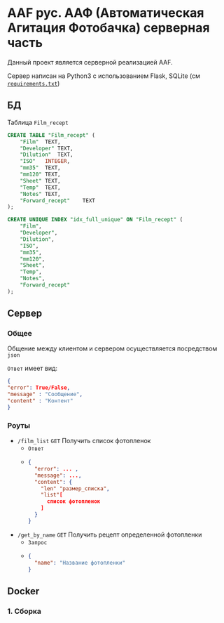 
# AAF рус. ААФ (Автоматическая Агитация Фотобачка) серверная часть
Данный проект является серверной реализацией AAF.

Сервер написан на Python3 с использованием Flask, SQLite (см [`requirements.txt`](./requirements.txt))
## БД
Таблица `Film_recept`
```SQL
CREATE TABLE "Film_recept" (
	"Film"	TEXT,
	"Developer"	TEXT,
	"Dilution"	TEXT,
	"ISO"	INTEGER,
	"mm35"	TEXT,
	"mm120"	TEXT,
	"Sheet"	TEXT,
	"Temp"	TEXT,
	"Notes"	TEXT,
	"Forward_recept"	TEXT
);

CREATE UNIQUE INDEX "idx_full_unique" ON "Film_recept" (
	"Film",
	"Developer",
	"Dilution",
	"ISO",
	"mm35",
	"mm120",
	"Sheet",
	"Temp",
	"Notes",
	"Forward_recept"
);
```
## Сервер
### Общее
Общение между клиентом и сервером осуществляется посредством `json`

`Ответ` имеет вид:
```json
{
"error": True/False,
"message" : "Сообщение",
"сontent" : "Контент"
}
```
### Роуты

* `/film_list` `GET` Получить список фотопленок
  * `Ответ` 
  * ```json 
    {
      "error": ... ,
      "message": ...,
      "content": {
        "len" "размер_списка",
        "list"[
          список фотопленок
        ]   
      }    
    }
    ```
* `/get_by_name` `GET` Получить рецепт определенной фотопленки
  * `Запрос`
  * ```json
    {
      "name": "Название фотопленки"
    }
    ```


## Docker
### 1. Сборка
```bash

```